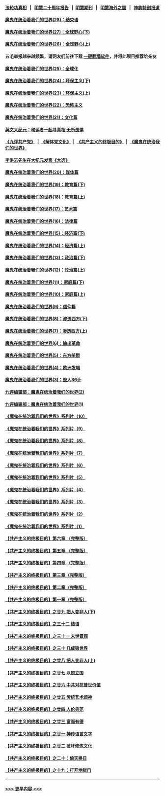 #### [法轮功真相](https://github.com/gfw-breaker/truth/blob/master/README.md?t=0) &nbsp;&nbsp;|&nbsp;&nbsp; [明慧二十周年报告](https://github.com/gfw-breaker/mh-reports/blob/master/README.md?t=0) &nbsp;&nbsp;|&nbsp;&nbsp;[明慧期刊](https://github.com/gfw-breaker/mh-qikan) &nbsp;&nbsp;|&nbsp;&nbsp; [明慧海外之窗](https://github.com/gfw-breaker/mh-news/blob/master/README.md?t=0) &nbsp;&nbsp;|&nbsp;&nbsp; [神韵特别报道](https://github.com/gfw-breaker/mh-news/blob/master/shenyun.md?t=0)
#### [魔鬼在统治着我们的世界(28)：结束语](../pages/nsc422/n10936246.md?t=06230751) 
#### [魔鬼在统治着我们的世界(27)：全球野心(下)](../pages/nsc422/n10928319.md?t=06230751) 
#### [魔鬼在统治着我们的世界(26)：全球野心(上)](../pages/nsc422/n10900318.md?t=06230751) 
#### 五毛举报越来越频繁，请网友们前往下载 [一键翻墙软件](https://github.com/gfw-breaker/ssr-accounts)，并将此项目推荐给亲友
#### [魔鬼在统治着我们的世界(25)：全球化](../pages/nsc422/n10788205.md?t=06230751) 
#### [魔鬼在统治着我们的世界(24)：环保主义(下)](../pages/nsc422/n10695307.md?t=06230751) 
#### [魔鬼在统治着我们的世界(23)：环保主义(上)](../pages/nsc422/n10688613.md?t=06230751) 
#### [魔鬼在统治着我们的世界(22)：恐怖主义](../pages/nsc422/n10614727.md?t=06230751) 
#### [魔鬼在统治着我们的世界(21)：文化篇](../pages/nsc422/n10597706.md?t=06230751) 
#### [英文大纪元：和读者一起寻真相 无所畏惧](../pages/nsc422/n12542027.md?t=06230751) 
#### [《九评共产党》](https://github.com/begood0513/9ping.md/blob/master/README.md) &nbsp;|&nbsp; [《解体党文化》](../../../../jtdwh.md/blob/master/README.md)  &nbsp;|&nbsp; [《共产主义的终极目的》](../../../../gczydzjmd.md/blob/master/README.md) &nbsp;|&nbsp; [《魔鬼在统治我们的世界》](../../../../mgztzwmdsj.md/blob/master/README.md) 
#### [李洪志先生在大纪元发表《大选》](../pages/nsc422/n12534746.md?t=06230751) 
#### [魔鬼在统治着我们的世界(20)：媒体篇](../pages/nsc422/n10586579.md?t=06230751) 
#### [魔鬼在统治着我们的世界(19)：教育篇(下)](../pages/nsc422/n10564808.md?t=06230751) 
#### [魔鬼在统治着我们的世界(18)：教育篇(上)](../pages/nsc422/n10526970.md?t=06230751) 
#### [魔鬼在统治着我们的世界(17)：艺术篇](../pages/nsc422/n10499093.md?t=06230751) 
#### [魔鬼在统治着我们的世界(16)：法律篇](../pages/nsc422/n10485969.md?t=06230751) 
#### [魔鬼在统治着我们的世界(15)：经济篇(下)](../pages/nsc422/n10469975.md?t=06230751) 
#### [魔鬼在统治着我们的世界(14)：经济篇(上)](../pages/nsc422/n10457370.md?t=06230751) 
#### [魔鬼在统治着我们的世界(13)：政治篇(下)](../pages/nsc422/n10448270.md?t=06230751) 
#### [魔鬼在统治着我们的世界(12)：政治篇(上)](../pages/nsc422/n10444576.md?t=06230751) 
#### [魔鬼在统治着我们的世界(11)：家庭篇(下)](../pages/nsc422/n10440961.md?t=06230751) 
#### [魔鬼在统治着我们的世界(10)：家庭篇(上)](../pages/nsc422/n10435448.md?t=06230751) 
#### [魔鬼在统治着我们的世界(9)：信仰篇](../pages/nsc422/n10432159.md?t=06230751) 
#### [魔鬼在统治着我们的世界(8)：渗透西方(下)](../pages/nsc422/n10429603.md?t=06230751) 
#### [魔鬼在统治着我们的世界(7)：渗透西方(上)](../pages/nsc422/n10426013.md?t=06230751) 
#### [魔鬼在统治着我们的世界(6)：输出革命](../pages/nsc422/n10421536.md?t=06230751) 
#### [魔鬼在统治着我们的世界(5)：东方杀戮](../pages/nsc422/n10417707.md?t=06230751) 
#### [魔鬼在统治着我们的世界(4)：欧洲发端](../pages/nsc422/n10414890.md?t=06230751) 
#### [魔鬼在统治着我们的世界(3)：毁人36计](../pages/nsc422/n10411583.md?t=06230751) 
#### [九评编辑部：魔鬼在统治着我们的世界(2)](../pages/nsc422/n10410036.md?t=06230751) 
#### [九评编辑部：魔鬼在统治着我们的世界(1)](../pages/nsc422/n10406825.md?t=06230751) 
#### [《魔鬼在统治着我们的世界》系列片（10）](../pages/nsc422/n12292670.md?t=06230751) 
#### [《魔鬼在统治着我们的世界》系列片（9）](../pages/nsc422/n12290859.md?t=06230751) 
#### [《魔鬼在统治着我们的世界》系列片（8）](../pages/nsc422/n12287445.md?t=06230751) 
#### [《魔鬼在统治着我们的世界》系列片（7）](../pages/nsc422/n12283425.md?t=06230751) 
#### [《魔鬼在统治着我们的世界》系列片（6）](../pages/nsc422/n12282314.md?t=06230751) 
#### [《魔鬼在统治着我们的世界》系列片（5）](../pages/nsc422/n12281419.md?t=06230751) 
#### [《魔鬼在统治着我们的世界》系列片（4）](../pages/nsc422/n12274024.md?t=06230751) 
#### [《魔鬼在统治着我们的世界》系列片（3）](../pages/nsc422/n12271322.md?t=06230751) 
#### [《魔鬼在统治着我们的世界》系列片（2）](../pages/nsc422/n12269049.md?t=06230751) 
#### [《魔鬼在统治着我们的世界》系列片（1）](../pages/nsc422/n12267575.md?t=06230751) 
#### [【共产主义的终极目的】第六章 （完整版）](../pages/nsc422/n11428913.md?t=06230751) 
#### [【共产主义的终极目的】第五章 （完整版）](../pages/nsc422/n11428912.md?t=06230751) 
#### [【共产主义的终极目的】第四章 （完整版）](../pages/nsc422/n11428907.md?t=06230751) 
#### [【共产主义的终极目的】第三章（完整版）](../pages/nsc422/n11428848.md?t=06230751) 
#### [【共产主义的终极目的】第二章（完整版）](../pages/nsc422/n11428831.md?t=06230751) 
#### [【共产主义的终极目的】第一章（完整版）](../pages/nsc422/n11417651.md?t=06230751) 
#### [【共产主义的终极目的】之廿九 把人变非人(下)](../pages/nsc422/n11344140.md?t=06230751) 
#### [【共产主义的终极目的】之三十二 结语](../pages/nsc422/n11360535.md?t=06230751) 
#### [【共产主义的终极目的】之三十一 末世景观](../pages/nsc422/n11351129.md?t=06230751) 
#### [【共产主义的终极目的】之三十 几成狼世界](../pages/nsc422/n11348280.md?t=06230751) 
#### [【共产主义的终极目的】之廿八 把人变非人(上)](../pages/nsc422/n11340492.md?t=06230751) 
#### [【共产主义的终极目的】之廿七 以恨立国](../pages/nsc422/n11336944.md?t=06230751) 
#### [【共产主义的终极目的】之廿六 中共对抗普世价值](../pages/nsc422/n11324785.md?t=06230751) 
#### [【共产主义的终极目的】之廿五 传统艺术颂神](../pages/nsc422/n11296396.md?t=06230751) 
#### [【共产主义的终极目的】之廿四 人伦典范](../pages/nsc422/n11296397.md?t=06230751) 
#### [【共产主义的终极目的】之廿三 富而有德](../pages/nsc422/n11283598.md?t=06230751) 
#### [【共产主义的终极目的】之廿一 神传语言文字](../pages/nsc422/n11263265.md?t=06230751) 
#### [【共产主义的终极目的】之廿二 破坏修炼文化](../pages/nsc422/n11245728.md?t=06230751) 
#### [【共产主义的终极目的】之二十：偷天换日](../pages/nsc422/n11238846.md?t=06230751) 
#### [【共产主义的终极目的】之十九：打开地狱门](../pages/nsc422/n11206376.md?t=06230751) 

----
#### [ >>> 更早内容 <<< ](../indexes/nsc422-earlier.md)
